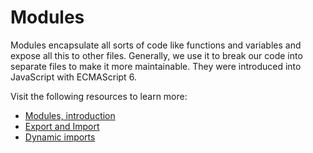 # Modules

Modules encapsulate all sorts of code like functions and variables and expose all this to other files. Generally, we use it to break our code into separate files to make it more maintainable. They were introduced into JavaScript with ECMAScript 6.

Visit the following resources to learn more:

- [Modules, introduction](https://javascript.info/modules-intro)
- [Export and Import](https://javascript.info/import-export)
- [Dynamic imports](https://javascript.info/modules-dynamic-imports)
